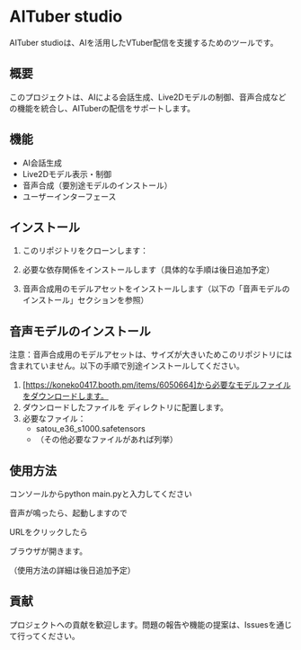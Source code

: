 # AITuber studio

AITuber studioは、AIを活用したVTuber配信を支援するためのツールです。

## 概要

このプロジェクトは、AIによる会話生成、Live2Dモデルの制御、音声合成などの機能を統合し、AITuberの配信をサポートします。

## 機能

- AI会話生成
- Live2Dモデル表示・制御
- 音声合成（要別途モデルのインストール）
- ユーザーインターフェース

## インストール

1. このリポジトリをクローンします：

2. 必要な依存関係をインストールします（具体的な手順は後日追加予定）

3. 音声合成用のモデルアセットをインストールします（以下の「音声モデルのインストール」セクションを参照）

## 音声モデルのインストール

注意：音声合成用のモデルアセットは、サイズが大きいためこのリポジトリには含まれていません。以下の手順で別途インストールしてください。

1. [https://koneko0417.booth.pm/items/6050664]から必要なモデルファイルをダウンロードします。
2. ダウンロードしたファイルを  ディレクトリに配置します。
3. 必要なファイル：
   - satou_e36_s1000.safetensors
   - （その他必要なファイルがあれば列挙）

## 使用方法

コンソールからpython main.pyと入力してください

音声が鳴ったら、起動しますので

URLをクリックしたら

ブラウザが開きます。

（使用方法の詳細は後日追加予定）


## 貢献

プロジェクトへの貢献を歓迎します。問題の報告や機能の提案は、Issuesを通じて行ってください。

